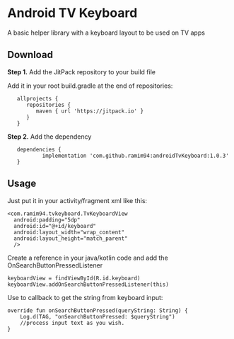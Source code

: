 # Android TV Keyboard

A basic helper library with a keyboard layout to be used on TV apps


## Download

**Step 1.** Add the JitPack repository to your build file

Add it in your root build.gradle at the end of repositories:

       allprojects {
          repositories {
             maven { url 'https://jitpack.io' }
          }
       }

**Step 2.** Add the dependency

       dependencies {
               implementation 'com.github.ramim94:androidTvKeyboard:1.0.3'
       }


## Usage

Just put it in your activity/fragment xml like this:

    <com.ramim94.tvkeyboard.TvKeyboardView
      android:padding="5dp"
      android:id="@+id/keyboard"
      android:layout_width="wrap_content"
      android:layout_height="match_parent"
      />

Create a reference in your java/kotlin code and add the OnSearchButtonPressedListener

    keyboardView = findViewById(R.id.keyboard)
    keyboardView.addOnSearchButtonPressedListener(this)

Use to callback to get the string from keyboard input:

    override fun onSearchButtonPressed(queryString: String) {
        Log.d(TAG, "onSearchButtonPressed: $queryString")
        //process input text as you wish.
    }